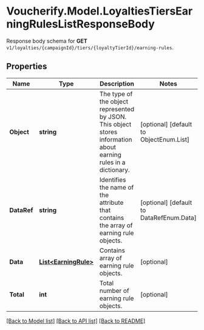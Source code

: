 # Voucherify.Model.LoyaltiesTiersEarningRulesListResponseBody
Response body schema for **GET** `v1/loyalties/{campaignId}/tiers/{loyaltyTierId}/earning-rules`.

## Properties

Name | Type | Description | Notes
------------ | ------------- | ------------- | -------------
**Object** | **string** | The type of the object represented by JSON. This object stores information about earning rules in a dictionary. | [optional] [default to ObjectEnum.List]
**DataRef** | **string** | Identifies the name of the attribute that contains the array of earning rule objects. | [optional] [default to DataRefEnum.Data]
**Data** | [**List&lt;EarningRule&gt;**](EarningRule.md) | Contains array of earning rule objects. | [optional] 
**Total** | **int** | Total number of earning rule objects. | [optional] 

[[Back to Model list]](../../README.md#documentation-for-models) [[Back to API list]](../../README.md#documentation-for-api-endpoints) [[Back to README]](../../README.md)

